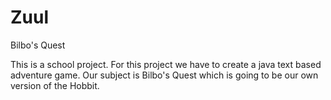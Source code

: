 # Zuul
Bilbo's Quest

This is a school project. For this project we have to create a java text based adventure game.
Our subject is Bilbo's Quest which is going to be our own version of the Hobbit.
